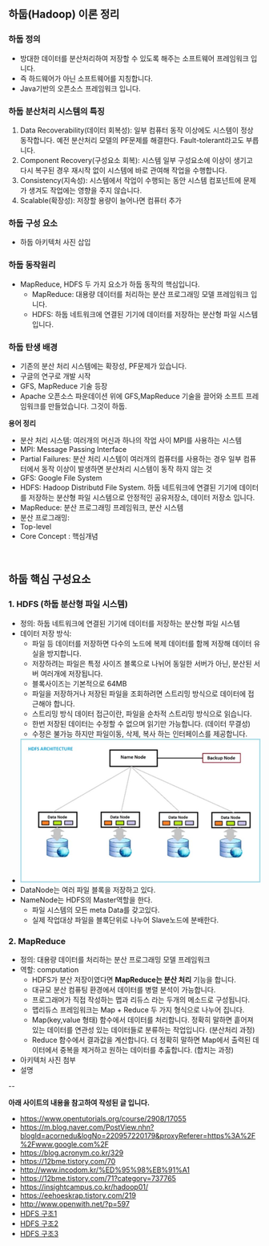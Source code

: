 ## 하둡(Hadoop) 이론 정리
### 하둡 정의 
- 방대한 데이터를 분산처리하여 저장할 수 있도록 해주는 소프트웨어 프레임워크 입니다.
- 즉 하드웨어가 아닌 소프트웨어를 지칭합니다. 
- Java기반의 오픈소스 프레임워크 입니다.

### 하둡 분산처리 시스템의 특징
1. Data Recoverability(데이터 회복성): 일부 컴퓨터 동작 이상에도 시스템이 정상 동작합니다. 
예전 분산처리 모델의 PF문제를 해결한다. Fault-tolerant라고도 부릅니다.
2. Component Recovery(구성요소 회복): 시스템 일부 구성요소에 이상이 생기고 다시 복구된 경우 
재시작 없이 시스템에 바로 관여해 작업을 수행합니다.
3. Consistency(지속성): 시스템에서 작업이 수행되는 동안 시스템 컴포넌트에 문제가 생겨도 작업에는 영향을 주지 않습니다.
4. Scalable(확장성): 저장할 용량이 늘어나면 컴퓨터 추가 

### 하둡 구성 요소
- 하둡 아키텍처 사진 삽입

### 하둡 동작원리
- MapReduce, HDFS 두 가지 요소가 하둡 동작의 핵심입니다.
    - MapReduce: 대용량 데이터를 처리하는 분산 프로그래밍 모델 프레임워크 입니다.
    - HDFS: 하둡 네트워크에 연결된 기기에 데이터를 저장하는 분산형 파일 시스템 입니다.

### 하둡 탄생 배경 
- 기존의 분산 처리 시스템에는 확장성, PF문제가 있습니다.
- 구글의 연구로 개발 시작
- GFS, MapReduce 기술 등장
- Apache 오픈소스 파운데이션 위에 GFS,MapReduce 기술을 끌어와 소프트 프레임워크를 만들었습니다. 그것이 하둡.

**용어 정리**
- 분산 처리 시스템: 여러개의 머신과 하나의 작업 사이 MPI를 사용하는 시스템
- MPI: Message Passing Interface
- Partial Failures: 분산 처리 시스템이 여러개의 컴퓨터를 사용하는 경우 일부 컴퓨터에서 동작 이상이 발생하면
분산처리 시스템이 동작 하지 않는 것
- GFS: Google File System
- HDFS: Hadoop Distributd File System. 
하둡 네트워크에 연결된 기기에 데이터를 저장하는 분산형 파일 시스템으로 안정적인 공유저장소, 데이터 저장소 입니다. 
- MapReduce: 분산 프로그래밍 프레임워크, 분산 시스템
- 분산 프로그래밍: 
- Top-level
- Core Concept : 핵심개념

<br>

## 하둡 핵심 구성요소
### 1. HDFS (하둡 분산형 파일 시스템)
- 정의: 하둡 네트워크에 연결된 기기에 데이터를 저장하는 분산형 파일 시스템
- 데이터 저장 방식:
    - 파일 등 데이터를 저장하면 다수의 노드에 복제 데이터를 함께 저장해 데이터 유실을 방지합니다.
    - 저장하려는 파일은 특정 사이즈 블록으로 나뉘어 동일한 서버가 아닌, 분산된 서버 여러개에 저장됩니다. 
    - 블록사이즈는 기본적으로 64MB
    - 파일을 저장하거나 저장된 파일을 조회하려면 스트리밍 방식으로 데이터에 접근해야 합니다.
    - 스트리밍 방식 데이터 접근이란, 파일을 순차적 스트리밍 방식으로 읽습니다.
    - 한번 저장된 데이터는 수정할 수 없으며 읽기만 가능합니다. (데이터 무결성)
    - 수정은 불가능 하지만 파일이동, 삭제, 복사 하는 인터페이스를 제공합니다.
- ![IMG LOAD FAIL](./imgs/HDFS구조.JPG)
- DataNode는 여러 파일 블록을 저장하고 있다.
- NameNode는 HDFS의 Master역할을 한다. 
    - 파일 시스템의 모든 meta Data를 갖고있다.
    - 실제 작업대상 파일을 블록단위로 나누어 Slave노드에 분배한다.

### 2. MapReduce 
- 정의: 대용량 데이터를 처리하는 분산 프로그래밍 모델 프레임워크
- 역할: computation
    - HDFS가 분산 저장이였다면 **MapReduce는 분산 처리** 기능을 합니다.
    - 대규모 분산 컴퓨팅 환경에서 데이터를 병렬 분석이 가능합니다.
    - 프로그래머가 직접 작성하는 맵과 리듀스 라는 두개의 메소드로 구성됩니다.
    - 맵리듀스 프레임워크는 Map + Reduce 두 가지 형식으로 나누어 집니다.
    - Map(key,value 형태) 함수에서 데이터를 처리합니다. 정확히 말하면 흩어져 있는 데이터를 연관성 있는 데이터들로 분류하는 작업입니다.  (분산처리 과정)
    - Reduce 함수에서 결과값을 계산합니다. 더 정확히 말하면 Map에서 출력된 데이터에서 중복을 제거하고 원하는 데이터를 추춣합니다. (합치는 과정)
- 아키텍처 사진 첨부 
- 설명

--

**아래 사이트의 내용을 참고하여 작성된 글 입니다.**
- https://www.opentutorials.org/course/2908/17055
- https://m.blog.naver.com/PostView.nhn?blogId=acornedu&logNo=220957220179&proxyReferer=https%3A%2F%2Fwww.google.com%2F
- https://blog.acronym.co.kr/329
- https://12bme.tistory.com/70
- http://www.incodom.kr/%ED%95%98%EB%91%A1
- https://12bme.tistory.com/71?category=737765
- https://insightcampus.co.kr/hadoop01/
- https://eehoeskrap.tistory.com/219
- http://www.openwith.net/?p=597
- [HDFS 구조1](https://www.google.com/search?q=HDFS+%EC%95%84%ED%82%A4%ED%85%8D%EC%B2%98&sxsrf=ALeKk00XjKl06WayAyZThLsV8GRU7baKLw:1584778839953&source=lnms&tbm=isch&sa=X&ved=2ahUKEwiw9bWekavoAhWVZt4KHcMRCmgQ_AUoAXoECA0QAw&biw=526&bih=421#imgrc=u630ikwuwxbBHM&imgdii=DgMBWL8a8YJAwM)
- [HDFS 구조2](https://kimyhcj.tistory.com/181)
- [HDFS 구조3](https://zetastring.tistory.com/87)





